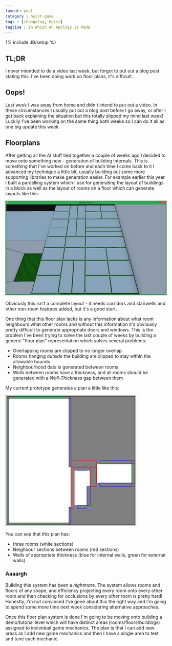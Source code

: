 ```yaml
---
layout: post
category : heist-game
tags : [changelog, heist]
tagline : In Which An Apology Is Made
---
```

{% include JB/setup %}


## TL;DR

I never intended to do a video last week, but forgot to put out a blog post stating this. I've been doing work on floor plans, it's difficult.

## Oops!

Last week I was away from home and didn't intend to put out a video. In these circumstances I usually put out a blog post before I go away, or after I get back explaining the situation but this totally slipped my mind last week! Luckily I've been working on the same thing both weeks so I can do it all as one big update this week.

## Floorplans

After getting all the AI stuff tied together a couple of weeks ago I decided to move onto something new - generation of building internals. This is something that I've worked on before and each time I come back to it I advanced my technique a little bit, usually building out some more supporting libraries to make generation easier. For example earlier this year I built a parcelling system which I use for generating the layout of buildings in a block as well as the layout of rooms on a floor which can generate layouts like this:

![Parcelled Floor](assets/ParcelledFloorplan.png)

Obviously this isn't a complete layout - it needs corridors and stairwells and other non-room features added, but it's a good start.

One thing that this floor plan lacks is any information about what room neighbours what other rooms and without this information it's obviously pretty difficult to generate appropriate doors and windows. This is the problem I've been trying to solve the last couple of weeks by building a generic "floor plan" representation which solves several problems:

 - Overlapping rooms are clipped to no longer overlap
 - Rooms hanging *outside* the building are clipped to stay within the allowable bounds
 - Neighbourhood data is generated between rooms
 - Walls between rooms have a thickness, and all rooms should be generated with a *Wall-Thickness* gap between them
 
My current prototype generates a plan a little like this:
 
 ![Floor Plan Prototype](assets/FloorPlanPrototype.png)
 
You can see that this plan has:

 - three rooms (white sections)
 - Neighbour sections between rooms (red sections)
 - Walls of appropriate thickness (blue for internal walls, green for external walls)
  
### Aaaargh
  
Building this system has been a *nightmare*. The system allows rooms and floors of any shape, and efficiency projecting every room onto every other room and then checking for occlusions by every *other* room is pretty hard! Honestly, I'm not convinced I've gone about this the right way and I'm going to spend some more time next week considering alternative approaches.

Once this floor plan system is done I'm going to be moving onto building a demo/tutorial level which will have distinct areas (rooms/floors/buildings) assigned to individual game mechanics. The plan is that I can add new areas as I add new game mechanics and then I have a single area to test and tune each mechanic.